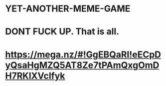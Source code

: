 # YET-ANOTHER-MEME-GAME
# DONT FUCK UP. That is all.
# https://mega.nz/#!GgEBQaRI!eECpDyQsaHgMZQ5AT8Ze7tPAmQxgOmDH7RKlXVcIfyk
